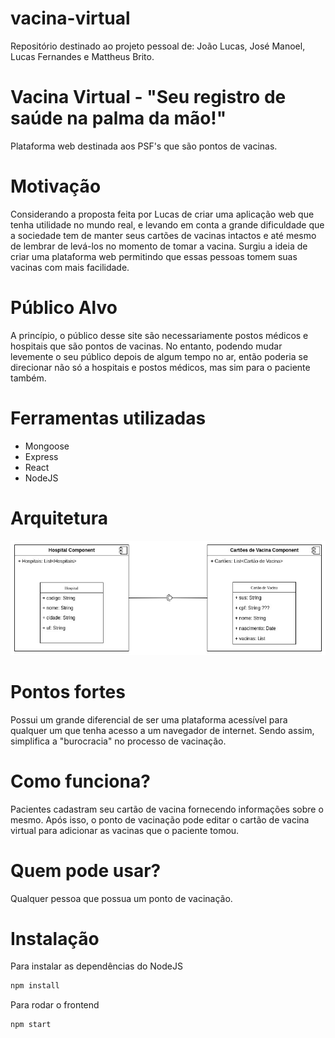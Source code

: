 # vacina-virtual
Repositório destinado ao projeto pessoal de: João Lucas, José Manoel, Lucas Fernandes e Mattheus Brito.

# Vacina Virtual - "Seu registro de saúde na palma da mão!"
Plataforma web destinada aos PSF's que são pontos de vacinas.

# Motivação
Considerando a proposta feita por Lucas de criar uma aplicação web que tenha utilidade no mundo real, e levando em conta a grande dificuldade que a sociedade tem de manter seus cartões de vacinas intactos e até mesmo de lembrar de levá-los no momento de tomar a vacina. Surgiu a ideia de criar uma plataforma web permitindo que essas pessoas tomem suas vacinas com mais facilidade.

# Público Alvo
A princípio, o público desse site são necessariamente postos médicos e hospitais que são pontos de vacinas. No entanto, podendo mudar levemente o seu público depois de algum tempo no ar, então poderia se direcionar não só a hospitais e postos médicos, mas sim para o paciente também.

# Ferramentas utilizadas
- Mongoose
- Express
- React
- NodeJS

# Arquitetura

![Arquitetura](/architeture.jpeg)

# Pontos fortes
Possui um grande diferencial de ser uma plataforma acessível para qualquer um que tenha acesso a um navegador de internet. Sendo assim, simplifica a "burocracia" no processo de vacinação.

# Como funciona?
Pacientes cadastram seu cartão de vacina fornecendo informações sobre o mesmo. Após isso, o ponto de vacinação pode editar o cartão de vacina virtual para adicionar as vacinas que o paciente tomou.

# Quem pode usar?
Qualquer pessoa que possua um ponto de vacinação.

# Instalação

Para instalar as dependências do NodeJS

```sh
npm install
```

Para rodar o frontend

```sh
npm start
```
